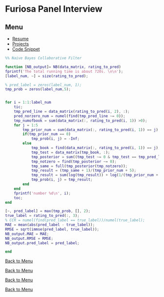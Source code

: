 # Furiosa Panel Interview
## Menu
* [Resume](https://github.com/YuZ1225/Furiosa-Panel-Interview/blob/master/resume/resume_yuzhao.pdf)
* [Projects](#project)
* [Code Snippet](#code)

```Matlab
%% Naive Bayes Collaborative Filter

function [NB_output]= NB(data_matrix, rating_to_pred)
fprintf('The total running time is about 720s. \n\n');
[label_num, ~] = size(rating_to_pred);

% pred_label = zeros(label_num, 1);
tmp_prob = zeros(label_num,5);


for i = 1:1:label_num
    tic;
    tmp_pred_line = data_matrix(rating_to_pred(i, 2), :);
    pred_norzero_num = numel(find(tmp_pred_line ~= 0));
    tmp_numofbook = sum(data_matrix(:, rating_to_pred(i, 1)) >0);
    for j = 1:5
        tmp_prior_num = sum(data_matrix(:, rating_to_pred(i, 1)) == j);
        if(tmp_prior_num == 0)
            tmp_prob(i, j) = -Inf;
        else
            tmp_book = find(data_matrix(:, rating_to_pred(i, 1)) == j);
            tmp_test = data_matrix(tmp_book, :);
            tmp_posterior = sum((tmp_test ~= 0 & tmp_test == tmp_pred_line), 1);
            tmp_notzero = find(tmp_posterior ~= 0);
            tmp_same = full(tmp_posterior(tmp_notzero));
            tmp_result = (tmp_same + 1)/(tmp_prior_num + 5);
            tmp_result = sum(log(tmp_result)) + log(1/(tmp_prior_num + 5))*(pred_norzero_num - numel(tmp_notzero)) + log(tmp_prior_num/numel(tmp_numofbook));
            tmp_prob(i, j) = tmp_result;       
        end
    end
    fprintf('number %d\n', i);
    toc;
end

[~, pred_label] = max(tmp_prob, [], 2);
true_label = rating_to_pred(:, 3);
% CCR = numel(find(pred_label == true_label))/numel(true_label);
MAE = mean(abs(pred_label - true_label));
RMSE = sqrt(immse(pred_label, true_label));
NB_output.MAE = MAE;
NB_output.RMSE = RMSE;
NB_output.pred_label = pred_label;

end
```

[Back to Menu](#menu)
<br>

[Back to Menu](#menu)
<br>

[Back to Menu](#menu)
<br>

[Back to Menu](#menu)
<br>
